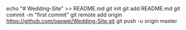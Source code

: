 echo "# Wedding-Site" >> README.md
git init
git add README.md
git commit -m "first commit"
git remote add origin https://github.com/oaswei/Wedding-Site.git
git push -u origin master
